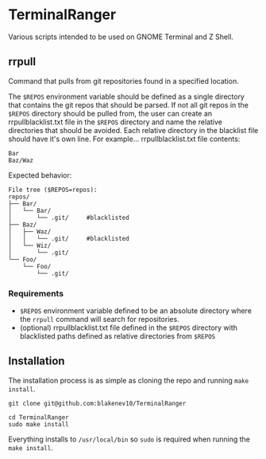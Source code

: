 # TerminalRanger
Various scripts intended to be used on GNOME Terminal and Z Shell.


## rrpull
Command that pulls from git repositories found in a specified location.

The `$REPOS` environment variable should be defined as a single directory that contains the git repos that should be
parsed. If not all git repos in the `$REPOS` directory should be pulled from, the user can create an rrpullblacklist.txt
file in the `$REPOS` directory and name the relative directories that should be avoided. Each relative directory in the
blacklist file should have it's own line. For example...
rrpullblacklist.txt file contents:
```
Bar
Baz/Waz
```
Expected behavior:
```
File tree ($REPOS=repos):
repos/
├── Bar/
│   └── Bar/
│       └── .git/     #blacklisted
├── Baz/
│   ├── Waz/
│   │   └── .git/     #blacklisted
│   └── Wiz/
│       └── .git/
└── Foo/
    └── Foo/
        └── .git/
```


### Requirements
- `$REPOS` environment variable defined to be an absolute directory where the `rrpull` command will search for
  repositories.
- (optional) rrpullblacklist.txt file defined in the `$REPOS` directory with blacklisted paths defined as relative
  directories from `$REPOS`


## Installation
The installation process is as simple as cloning the repo and running `make install`.
```
git clone git@github.com:blakenev10/TerminalRanger
```
```
cd TerminalRanger
sudo make install
```
Everything installs to `/usr/local/bin` so `sudo` is required when running the `make install`.
